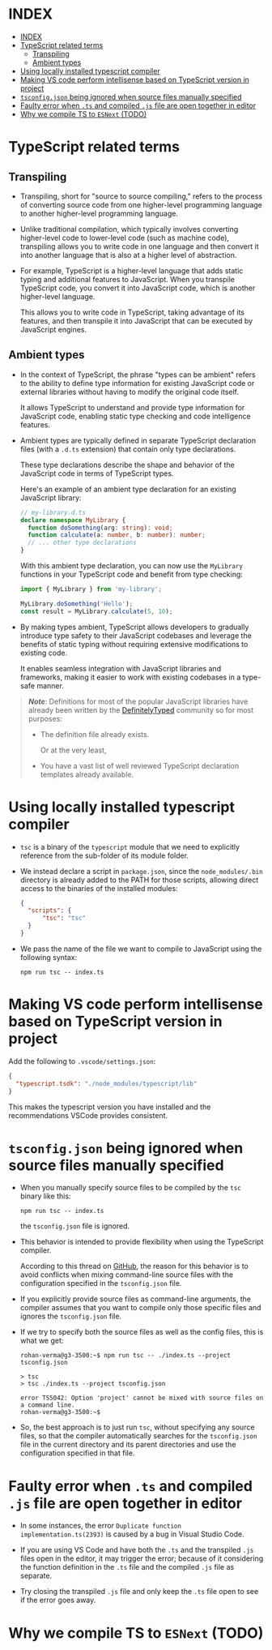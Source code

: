 # INDEX

- [INDEX](#index)
- [TypeScript related terms](#typescript-related-terms)
  - [Transpiling](#transpiling)
  - [Ambient types](#ambient-types)
- [Using locally installed typescript compiler](#using-locally-installed-typescript-compiler)
- [Making VS code perform intellisense based on TypeScript version in project](#making-vs-code-perform-intellisense-based-on-typescript-version-in-project)
- [`tsconfig.json` being ignored when source files manually specified](#tsconfigjson-being-ignored-when-source-files-manually-specified)
- [Faulty error when `.ts` and compiled `.js` file are open together in editor](#faulty-error-when-ts-and-compiled-js-file-are-open-together-in-editor)
- [Why we compile TS to `ESNext` (TODO)](#why-we-compile-ts-to-esnext-todo)

# TypeScript related terms

## Transpiling

- Transpiling, short for "source to source compiling," refers to the process of converting source code from one higher-level programming language to another higher-level programming language. 

- Unlike traditional compilation, which typically involves converting higher-level code to lower-level code (such as machine code), transpiling allows you to write code in one language and then convert it into another language that is also at a higher level of abstraction.

- For example, TypeScript is a higher-level language that adds static typing and additional features to JavaScript. When you transpile TypeScript code, you convert it into JavaScript code, which is another higher-level language. 
  
  This allows you to write code in TypeScript, taking advantage of its features, and then transpile it into JavaScript that can be executed by JavaScript engines.

## Ambient types

- In the context of TypeScript, the phrase "types can be ambient" refers to the ability to define type information for existing JavaScript code or external libraries without having to modify the original code itself. 

  It allows TypeScript to understand and provide type information for JavaScript code, enabling static type checking and code intelligence features.

- Ambient types are typically defined in separate TypeScript declaration files (with a `.d.ts` extension) that contain only type declarations. 

  These type declarations describe the shape and behavior of the JavaScript code in terms of TypeScript types.
  
  Here's an example of an ambient type declaration for an existing JavaScript library:

  ```typescript
  // my-library.d.ts
  declare namespace MyLibrary {
    function doSomething(arg: string): void;
    function calculate(a: number, b: number): number;
    // ... other type declarations
  }
  ```

  With this ambient type declaration, you can now use the `MyLibrary` functions in your TypeScript code and benefit from type checking:

  ```typescript
  import { MyLibrary } from 'my-library';

  MyLibrary.doSomething('Hello');
  const result = MyLibrary.calculate(5, 10);
  ```

- By making types ambient, TypeScript allows developers to gradually introduce type safety to their JavaScript codebases and leverage the benefits of static typing without requiring extensive modifications to existing code. 

  It enables seamless integration with JavaScript libraries and frameworks, making it easier to work with existing codebases in a type-safe manner.

> ***Note***: Definitions for most of the popular JavaScript libraries have already been written by the [DefinitelyTyped](https://github.com/DefinitelyTyped/DefinitelyTyped) community so for most purposes:
> - The definition file already exists.
> 
>   Or at the very least, 
> - You have a vast list of well reviewed TypeScript declaration templates already available.

# Using locally installed typescript compiler

- `tsc` is a binary of the `typescript` module that we need to explicitly reference from the sub-folder of its module folder. 

- We instead declare a script in `package.json`, since the `node_modules/.bin` directory is already added to the PATH for those scripts, allowing direct access to the binaries of the installed modules:
  ```json
  {
    "scripts": {
        "tsc": "tsc" 
    }
  }
  ```

- We pass the name of the file we want to compile to JavaScript using the following syntax:
  ```
  npm run tsc -- index.ts
  ```

# Making VS code perform intellisense based on TypeScript version in project

Add the following to `.vscode/settings.json`:

```json
{
  "typescript.tsdk": "./node_modules/typescript/lib"
}
```

This makes the typescript version you have installed and the recommendations VSCode provides consistent.

# `tsconfig.json` being ignored when source files manually specified
    
- When you manually specify source files to be compiled by the `tsc` binary like this:

    ```
    npm run tsc -- index.ts
    ```

    the `tsconfig.json` file is ignored. 

- This behavior is intended to provide flexibility when using the TypeScript compiler.

    According to this thread on [GitHub](https://github.com/microsoft/TypeScript/issues/6591), the reason for this behavior is to avoid conflicts when mixing command-line source files with the configuration specified in the `tsconfig.json` file. 

- If you explicitly provide source files as command-line arguments, the compiler assumes that you want to compile only those specific files and ignores the `tsconfig.json` file.
 
- If we try to specify both the source files as well as the config files, this is what we get:
  
  ```console
  rohan-verma@g3-3500:~$ npm run tsc -- ./index.ts --project tsconfig.json

  > tsc
  > tsc ./index.ts --project tsconfig.json

  error TS5042: Option 'project' cannot be mixed with source files on a command line.
  rohan-verma@g3-3500:~$ 
  ```

- So, the best approach is to just run `tsc`, without specifying any source files, so that the compiler automatically searches for the `tsconfig.json` file in the current directory and its parent directories and use the configuration specified in that file.

# Faulty error when `.ts` and compiled `.js` file are open together in editor

- In some instances, the error `Duplicate function implementation.ts(2393)` is caused by a bug in Visual Studio Code. 

- If you are using VS Code and have both the `.ts` and the transpiled `.js` files open in the editor, it may trigger the error; because of it considering the function definition in the `.ts` file and the compiled `.js` file as separate.

- Try closing the transpiled `.js` file and only keep the `.ts` file open to see if the error goes away.

# Why we compile TS to `ESNext` (TODO)

